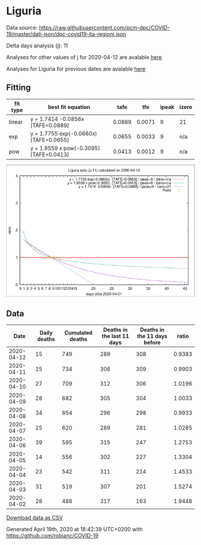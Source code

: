 # Liguria

Data source: https://raw.githubusercontent.com/pcm-dpc/COVID-19/master/dati-json/dpc-covid19-ita-regioni.json

Delta days analysis (j): 11

Analyses for other values of j for 2020-04-12 are avalable [here](../2020-04-12/README.md)

Analyses for Liguria for previous dates are avalable [here](../README.md)

## Fitting 
|fit type|best fit equation|tafe|tfe|ipeak|izero|
|-------|-----|--------|------|---|---|
|linear|y = 1.7414 -0.0856x  [TAFE=0.0889]|0.0889|0.0071|9|21|
|exp|y = 1.7755 exp(-0.0660x)  [TAFE=0.0655]|0.0655|0.0033|9|n/a|
|pow|y = 1.9559 x pow(-0.3095)  [TAFE=0.0413]|0.0413|0.0012|9|n/a|

![Plot](COVID-19_liguria_j11_2020-04-12.png)

## Data
|Date|Daily deaths|Cumulated deaths|Deaths in the last 11 days|Deaths in the 11 days before|ratio|
|----|----------|-----------|-------|--------------------|-----|
|2020-04-12|15|749|289|308|0.9383|
|2020-04-11|25|734|306|309|0.9903|
|2020-04-10|27|709|312|306|1.0196|
|2020-04-09|28|682|305|304|1.0033|
|2020-04-08|34|654|296|298|0.9933|
|2020-04-07|25|620|289|281|1.0285|
|2020-04-06|39|595|315|247|1.2753|
|2020-04-05|14|556|302|227|1.3304|
|2020-04-04|23|542|311|214|1.4533|
|2020-04-03|31|519|307|201|1.5274|
|2020-04-02|28|488|317|163|1.9448|

[Download data as CSV](COVID-19_liguria_j11_2020-04-12.csv)

Generated April 19th, 2020 at 18:42:39 UTC+0200 with https://github.com/robianc/COVID-19
